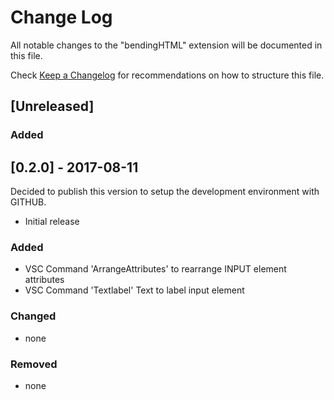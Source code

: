 # Change Log

All notable changes to the "bendingHTML" extension will be documented in this file.

Check [Keep a Changelog](http://keepachangelog.com/) for recommendations on how to structure this file.

## [Unreleased]

### Added

## [0.2.0] - 2017-08-11
Decided to publish this version to setup the development environment with GITHUB.

- Initial release

### Added
- VSC Command 'ArrangeAttributes' to rearrange INPUT element attributes
- VSC Command 'Textlabel' Text to label input element

### Changed
- none

### Removed
- none

